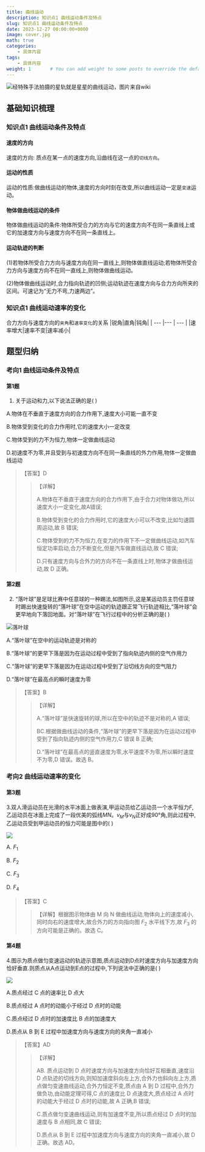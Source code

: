 ```yaml
---
title: 曲线运动
description: 知识点1 曲线运动条件及特点
slug: 知识点1 曲线运动条件及特点
date: 2023-12-27 00:00:00+0000
image: cover.jpg
math: true
categories:
    - 具体内容
tags:
    - 具体内容
weight: 1       # You can add weight to some posts to override the default sorting (date descending)
---
```

![经特殊手法拍摄的星轨就是星星的曲线运动，图片来自wiki](cover.jpg)

## 基础知识梳理

### 知识点1 曲线运动条件及特点

#### 速度的方向

速度的方向: 质点在某一点的速度方向,沿曲线在这一点的`切线方向`。


#### 运动的性质

运动的性质:做曲线运动的物体,速度的方向时刻在改变,所以曲线运动一定是`变速`运动。

#### 物体做曲线运动的条件

物体做曲线运动的条件:物体所受合力的方向与它的速度方向不在同一条直线上或它的加速度方向与速度方向不在同一条直线上。


#### 运动轨迹的判断

(1)若物体所受合力方向与速度方向在同一直线上,则物体做直线运动;若物体所受合力方向与速度方向不在同一直线上,则物体做曲线运动。

(2)物体做曲线运动时,合力指向轨迹的凹侧;运动轨迹在速度方向与合力方向所夹的区间。可速记为“无力不弯,力速两边”。

### 知识点1 曲线运动速率的变化
合力方向与速度方向的`夹角`和`速率变化`的关系
|锐角|直角|钝角|
| --- |--- | --- |
|速率增大|速率不变|速率减小|

## 题型归纳

### 考向1 曲线运动条件及特点

#### 第1题

1. 关于运动和力,以下说法正确的是(  )

A.物体在不垂直于速度方向的合力作用下,速度大小可能一直不变

B.物体受到变化的合力作用时,它的速度大小一定改变

C.物体受到的力不为恒力,物体一定做曲线运动

D.初速度不为零,并且受到与初速度方向不在同一条直线的外力作用,物体一定做曲线运动

>【答案】D
> >【详解】
> >
> >A.物体在不垂直于速度方向的合力作用下,由于合力对物体做功,所以速度大小一定变化,故A错误;
> >
> >B.物体受到变化的合力作用时,它的速度大小可以不改变,比如匀速圆周运动,故 B 错误;
> >
> >C.物体受到的力不为恒力,在变力的作用下不一定做曲线运动,如汽车恒定功率启动,合力不断变化,但是汽车做直线运动,故 C 错误;
> >
> >D.只有速度方向与合外力的方向不在一条直线上时,物体才做曲线运动,故 D 正确。

#### 第2题

2. “落叶球”是足球比赛中任意球的一种踢法,如图所示,这是某运动员主罚任意球时踢出快速旋转的“落叶球”在空中运动的轨迹跟正常飞行轨迹相比,“落叶球”会更早地向下落回地面。对“落叶球”在飞行过程中的分析正确的是( )

![落叶球](2.png)

A.“落叶球”在空中的运动轨迹是对称的

B.“落叶球”的更早下落是因为在运动过程中受到了指向轨迹内侧的空气作用力

C.“落叶球”的更早下落是因为在运动过程中受到了沿切线方向的空气阻力

D.“落叶球”在最高点的瞬时速度为零
> 【答案】B
> >【详解】
> >
> > A.“落叶球”是快速旋转的球,所以在空中的轨迹不是对称的,A 错误;
> >
> > BC.根据做曲线运动的条件,“落叶球”的更早下落是因为在运动过程中受到了指向轨迹内侧的空气作用力,C 错误 B 正确;
> >
> > D.“落叶球”在最高点的竖直速度为零,水平速度不为零,所以瞬时速度不为零,D 错误。故选 B。

### 考向2 曲线运动速率的变化

#### 第3题

3.双人滑运动员在光滑的水平冰面上做表演,甲运动员给乙运动员一个水平恒力$F$,乙运动员在冰面上完成了一段优美的弧线$MN$。$v_M$与$v_N$正好成90°角,则此过程中,乙运动员受到甲运动员的恒力可能是图中的( )

![](3.png)

A. $F_1$

B. $F_2$

C. $F_3$

D. $F_4$

> 【答案】C
> > 【详解】根据图示物体由 M 向 N 做曲线运动,物体向上的速度减小,同时向右的速度增大,故合外力的方向指向图 $F_2$ 水平线下方,故 $F_3$ 的方向可能是正确的。故选 C。

#### 第4题

4.图示为质点做匀变速运动的轨迹示意图,质点运动到D点时速度方向与加速度方向恰好垂直.则质点从A点运动到E点的过程中,下列说法中正确的是( )

![](4.png)

A.质点经过 C 点的速率比 D 点大

B.质点经过 A 点时的动能小于经过 D 点时的动能

C.质点经过 D 点时的加速度比 B 点的加速度大

D.质点从 B 到 E 过程中加速度方向与速度方向的夹角一直减小

> 【答案】AD
> > 【详解】
> >
> > AB. 质点运动到 D 点时速度方向与加速度方向恰好互相垂直,速度沿 D 点轨迹的切线方向,则知加速度斜向左上方,合外力也斜向左上方,质点做匀变速曲线运动,合外力恒定不变,质点由 A 到 D 过程中,合外力做负功,由动能定理可得,C 点的速度比 D 点速度大,质点经过 A 点时的动能大于经过 D 点时的动能,故 A 正确,B 错误;
> >
> > C.质点做匀变速曲线运动,则有加速度不变,所以质点经过 D 点时的加速度与 B 点相同,故 C 错误;
> >
> > D.质点从 B 到 E 过程中加速度方向与速度方向的夹角一直减小,故 D 正确。故选 AD。
